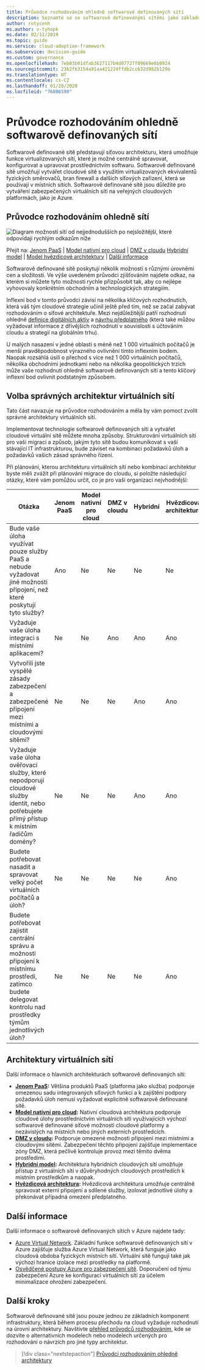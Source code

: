 ```yaml
---
title: Průvodce rozhodováním ohledně softwarově definovaných sítí
description: Seznamte se se softwarově definovanými sítěmi jako základní službou při migraci do Azure.
author: rotycenh
ms.author: v-tyhopk
ms.date: 02/11/2019
ms.topic: guide
ms.service: cloud-adoption-framework
ms.subservice: decision-guide
ms.custom: governance
ms.openlocfilehash: 7eb03b01dfab3627117b4d07727f09669e6b0924
ms.sourcegitcommit: 2362fb3154a91aa421224ffdb2cc632d982b129b
ms.translationtype: HT
ms.contentlocale: cs-CZ
ms.lasthandoff: 01/28/2020
ms.locfileid: "76806590"
---
```

# <a name="software-defined-networking-decision-guide"></a>Průvodce rozhodováním ohledně softwarově definovaných sítí

Softwarově definované sítě představují síťovou architekturu, která umožňuje funkce virtualizovaných sítí, které je možné centrálně spravovat, konfigurovat a upravovat prostřednictvím softwaru. Softwarově definované sítě umožňují vytvářet cloudové sítě s využitím virtualizovaných ekvivalentů fyzických směrovačů, bran firewall a dalších síťových zařízení, která se používají v místních sítích. Softwarově definované sítě jsou důležité pro vytváření zabezpečených virtuálních sítí na veřejných cloudových platformách, jako je Azure.

## <a name="networking-decision-guide"></a>Průvodce rozhodováním ohledně sítí

![Diagram možností sítí od nejjednodušších po nejsložitější, které odpovídají rychlým odkazům níže](../../_images/decision-guides/decision-guide-software-defined-network.png)

Přejít na: [Jenom PaaS](./paas-only.md) | [Model nativní pro cloud](./cloud-native.md) | [DMZ v cloudu](./cloud-dmz.md) [Hybridní model](./hybrid.md) | [Model hvězdicové architektury](./hub-spoke.md) | [Další informace](#learn-more)

Softwarově definované sítě poskytují několik možností s různými úrovněmi cen a složitosti. Ve výše uvedeném průvodci zjišťováním najdete odkaz, na kterém si můžete tyto možnosti rychle přizpůsobit tak, aby co nejlépe vyhovovaly konkrétním obchodním a technologických strategiím.

Inflexní bod v tomto průvodci závisí na několika klíčových rozhodnutích, která váš tým cloudové strategie učinil ještě před tím, než se začal zabývat rozhodováním o síťové architektuře. Mezi nejdůležitější patří rozhodnutí ohledně [definice digitálních aktiv](../../digital-estate/index.md) a [návrhu předplatného](../subscriptions/index.md) (která také můžou vyžadovat informace z dřívějších rozhodnutí v souvislosti s účtováním cloudu a strategií na globálním trhu).

U malých nasazení v jedné oblasti s méně než 1 000 virtuálních počítačů je menší pravděpodobnost výrazného ovlivnění tímto inflexním bodem. Naopak rozsáhlá úsilí o přechod s více než 1 000 virtuálních počítačů, několika obchodními jednotkami nebo na několika geopolitických trzích může vaše rozhodnutí ohledně softwarově definovaných sítí a tento klíčový inflexní bod ovlivnit podstatným způsobem.

## <a name="choose-the-right-virtual-networking-architectures"></a>Volba správných architektur virtuálních sítí

Tato část navazuje na průvodce rozhodováním a měla by vám pomoct zvolit správné architektury virtuálních sítí.

Implementovat technologie softwarově definovaných sítí a vytvářet cloudové virtuální sítě můžete mnoha způsoby. Strukturování virtuálních sítí pro vaši migraci a způsob, jakým tyto sítě budou komunikovat s vaší stávající IT infrastrukturou, bude záviset na kombinaci požadavků úloh a požadavků vašich zásad správného řízení.

Při plánování, kterou architekturu virtuálních sítí nebo kombinaci architektur byste měli zvážit při plánování migrace do cloudu, si položte následující otázky, které vám pomůžou určit, co je pro vaši organizaci nejvhodnější:

| Otázka | Jenom PaaS | Model nativní pro cloud | DMZ v cloudu | Hybridní | Hvězdicová architektura |
|-----|-----|-----|-----|-----|-----|
| Bude vaše úloha využívat pouze služby PaaS a nebude vyžadovat jiné možnosti připojení, než které poskytují tyto služby? | Ano | Ne | Ne | Ne | Ne |
| Vyžaduje vaše úloha integraci s místními aplikacemi? | Ne | Ne | Ano | Ano | Ano |
| Vytvořili jste vyspělé zásady zabezpečení a zabezpečené připojení mezi místními a cloudovými sítěmi? | Ne | Ne | Ne | Ano | Ano |
| Vyžaduje vaše úloha ověřovací služby, které nepodporují cloudové služby identit, nebo potřebujete přímý přístup k místním řadičům domény? | Ne | Ne | Ne | Ano | Ano |
| Budete potřebovat nasadit a spravovat velký počet virtuálních počítačů a úloh? | Ne | Ne | Ne | Ne | Ano |
| Budete potřebovat zajistit centrální správu a možnosti připojení k místnímu prostředí, zatímco budete delegovat kontrolu nad prostředky týmům jednotlivých úloh? | Ne | Ne | Ne | Ne | Ano |

## <a name="virtual-networking-architectures"></a>Architektury virtuálních sítí

Další informace o hlavních architekturách softwarově definovaných sítí:

- **[Jenom PaaS](./paas-only.md):** Většina produktů PaaS (platforma jako služba) podporuje omezenou sadu integrovaných síťových funkcí a k zajištění podpory požadavků úloh nemusí vyžadovat explicitně softwarově definované sítě.
- **[Model nativní pro cloud](./cloud-native.md):** Nativní cloudová architektura podporuje cloudové úlohy prostřednictvím virtuálních sítí využívajících výchozí softwarově definované síťové možnosti cloudové platformy a nezávislých na místních nebo jiných externích prostředcích.
- **[DMZ v cloudu](./cloud-dmz.md):** Podporuje omezené možnosti připojení mezi místními a cloudovými sítěmi. Zabezpečení těchto připojení zajišťuje implementace zóny DMZ, která pečlivě kontroluje provoz mezi těmito dvěma prostředími.
- **[Hybridní model](./hybrid.md):** Architektura hybridních cloudových sítí umožňuje přístup z virtuálních sítí v důvěryhodných cloudových prostředích k místním prostředkům a naopak.
- **[Hvězdicová architektura](./hub-spoke.md):** Hvězdicová architektura umožňuje centrálně spravovat externí připojení a sdílené služby, izolovat jednotlivé úlohy a překonávat případná omezení předplatného.

## <a name="learn-more"></a>Další informace

Další informace o softwarově definovaných sítích v Azure najdete tady:

- [Azure Virtual Network](https://docs.microsoft.com/azure/virtual-network/virtual-networks-overview). Základní funkce softwarově definovaných sítí v Azure zajišťuje služba Azure Virtual Network, která funguje jako cloudová obdoba fyzických místních sítí. Virtuální sítě fungují také jak výchozí hranice izolace mezi prostředky na platformě.
- [Osvědčené postupy Azure pro zabezpečení sítě](https://docs.microsoft.com/azure/security/azure-security-network-security-best-practices). Doporučení od týmu zabezpečení Azure ke konfiguraci virtuálních sítí za účelem minimalizace ohrožení zabezpečení.

## <a name="next-steps"></a>Další kroky

Softwarově definované sítě jsou pouze jednou ze základních komponent infrastruktury, která během procesu přechodu na cloud vyžaduje rozhodnutí na úrovni architektury. Navštivte [přehled průvodců rozhodováním](../index.md), kde se dozvíte o alternativních modelech nebo modelech určených pro rozhodování o návrzích pro jiné typy architektur.

> [!div class="nextstepaction"]
> [Průvodci rozhodováním ohledně architektury](../index.md)
